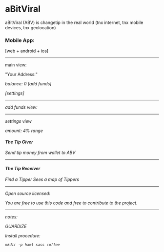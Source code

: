 # aBitViral

aBitViral (ABV) is changetip in the real world (tnx internet, tnx mobile devices, tnx geolocation)


### Mobile App:

[web + android + ios]

---
main view:

  "Your Address:"
  <address>
  balance: 0
  [add funds]

  [settings]

---
add funds view:

  <qr code>

---
settings view

  amount: 4%
  range





#### The Tip Giver

Send tip money from wallet to ABV

---

#### The Tip Receiver

Find a Tipper
Sees a map of Tippers

---

Open source licensed:

You are free to use this code and free to contribute to the project.

---



notes:

GUARDIZE

Install procedure:

`mkdir -p haml sass coffee`